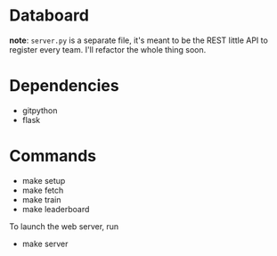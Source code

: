 # Databoard

**note**: `server.py` is a separate file, it's meant to be the REST little API to register every team. I'll refactor the whole thing soon.


# Dependencies

 - gitpython
 - flask

# Commands


- make setup
- make fetch
- make train
- make leaderboard 

To launch the web server, run

- make server